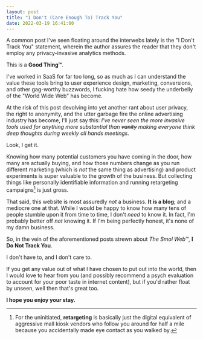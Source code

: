 ```yaml
---
layout: post
title: "I Don't (Care Enough To) Track You"
date: 2022-03-19 16:41:00
---
```


A common post I've seen floating around the interwebs lately is the "I Don't Track You" statement, wherein the author assures the reader that they don't employ any privacy-invasive analytics methods.

This is a **Good Thing&trade;**.

I've worked in SaaS for far too long, so as much as I can understand the value these tools bring to user experience design, marketing, conversions, and other gag-worthy buzzwords, I fucking hate how seedy the underbelly of the "World Wide Web" has become.

At the risk of this post devolving into yet another rant about user privacy, the right to anonymity, and the utter garbage fire the online advertising industry has become, I'll just say this: _I've never seen the more invasive tools used for anything more substantial than ~~vanity~~ making everyone think deep thoughts during weekly all hands meetings._

Look, I get it.

Knowing how many potential customers you have coming in the door, how many are actually buying, and how those numbers change as you run different marketing (which is *not* the same thing as advertising) and product experiments is super valuable to the growth of the business. But collecting things like personally identifiable information and running retargeting campaigns[^retargeting] is just gross.

That said, this website is most assuredly *not* a business. **It is a blog**; and a mediocre one at that. While I would be happy to know how many tens of people stumble upon it from time to time, I don't *need* to know it. In fact, I'm probably better off *not* knowing it. If I'm being perfectly honest, it's none of my damn business.

So, in the vein of the aforementioned posts strewn about _The Smol Web&trade;_, **I Do Not Track You**.

I don't have to, and I don't care to.

If you get any value out of what I have chosen to put out into the world, then I would love to hear from you (and possibly recommend a psych evaluation to account for your poor taste in internet content), but if you'd rather float by unseen, well then that's great too.

**I hope you enjoy your stay.**

[^retargeting]: For the uninitiated, **retargeting** is basically just the digital equivalent of aggressive mall kiosk vendors who follow you around for half a mile because you accidentally made eye contact as you walked by.